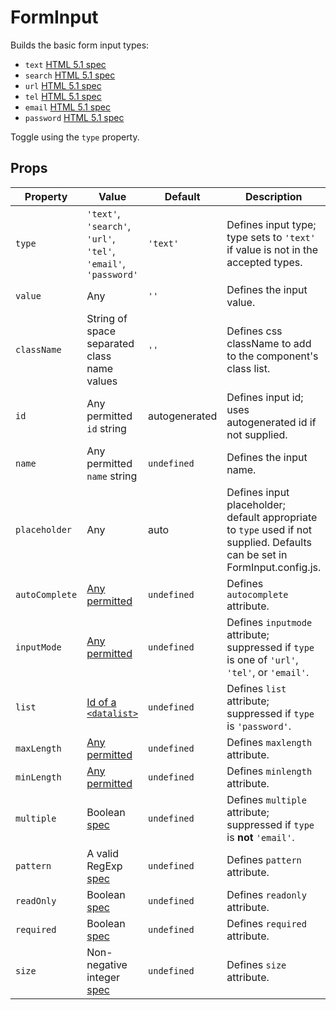 # FormInput

Builds the basic form input types:

* `text` [HTML 5.1 spec](https://www.w3.org/TR/html/sec-forms.html#text-typetext-state-and-search-state-typesearch)
* `search` [HTML 5.1 spec](https://www.w3.org/TR/html/sec-forms.html#text-typetext-state-and-search-state-typesearch)
* `url` [HTML 5.1 spec](https://www.w3.org/TR/html/sec-forms.html#url-state-typeurl)
* `tel` [HTML 5.1 spec](https://www.w3.org/TR/html/sec-forms.html#telephone-state-typetel)
* `email` [HTML 5.1 spec](https://www.w3.org/TR/html/sec-forms.html#email-state-typeemail)
* `password` [HTML 5.1 spec](https://www.w3.org/TR/html/sec-forms.html#password-state-typepassword)

Toggle using the `type` property.

## Props

Property | Value | Default | Description
--- | --- | --- | ---
`type` | `'text'`, `'search'`, `'url'`, `'tel'`, `'email'`, `'password'` | `'text'` | Defines input type; type sets to `'text'` if value is not in the accepted types.
`value` | Any | `''` | Defines the input value.
`className` | String of space separated class name values | `''` | Defines css className to add to the component's class list.
`id` | Any permitted `id` string | autogenerated | Defines input id; uses autogenerated id if not supplied.
`name` | Any permitted `name` string | `undefined` | Defines the input name.
`placeholder` | Any | auto | Defines input placeholder; default appropriate to `type` used if not supplied. Defaults can be set in FormInput.config.js.
`autoComplete` | [Any permitted](https://www.w3.org/TR/html/sec-forms.html#element-attrdef-autocompleteelements-autocomplete) | `undefined` | Defines `autocomplete` attribute.
`inputMode` | [Any permitted](https://www.w3.org/TR/html/sec-forms.html#input-modalities-the-inputmode-attribute) | `undefined` | Defines `inputmode` attribute; suppressed if `type` is one of `'url'`, `'tel'`, or `'email'`.
`list` | [Id of a `<datalist>`](https://www.w3.org/TR/html/sec-forms.html#the-list-attribute) | `undefined` | Defines `list` attribute; suppressed if `type` is `'password'`.
`maxLength` | [Any permitted](https://www.w3.org/TR/html/sec-forms.html#the-maxlength-and-minlength-attributes) | `undefined` | Defines `maxlength` attribute.
`minLength` | [Any permitted](https://www.w3.org/TR/html/sec-forms.html#the-maxlength-and-minlength-attributes) | `undefined` | Defines `minlength` attribute.
`multiple` | Boolean [spec](https://www.w3.org/TR/html/sec-forms.html#the-multiple-attribute) | `undefined` | Defines `multiple` attribute; suppressed if `type` is **not** `'email'`.
`pattern` | A valid RegExp [spec](https://www.w3.org/TR/html/sec-forms.html#the-pattern-attribute) | `undefined` | Defines `pattern` attribute.
`readOnly` | Boolean [spec](https://www.w3.org/TR/html/sec-forms.html#the-readonly-attribute) | `undefined` | Defines `readonly` attribute.
`required` | Boolean [spec](https://www.w3.org/TR/html/sec-forms.html#the-required-attribute) | `undefined` | Defines `required` attribute.
`size` | Non-negative integer [spec](https://www.w3.org/TR/html/sec-forms.html#the-required-attribute) | `undefined` | Defines `size` attribute.